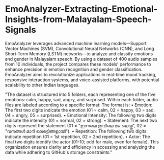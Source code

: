 # EmoAnalyzer-Extracting-Emotional-Insights-from-Malayalam-Speech-Signals
EmoAnalyzer leverages advanced machine learning models—Support Vector Machines (SVM), Convolutional Neural Networks (CNN), and Long Short-Term Memory (LSTM) networks—to analyze and classify emotions and gender in Malayalam speech. By using a dataset of 400 audio samples from 10 individuals, the project compares these models' performance to enhance precision in emotion recognition and gender classification. EmoAnalyzer aims to revolutionize applications in real-time mood tracking, responsive interaction systems, and voice-assisted platforms, with potential scalability to other Indian languages.

"The dataset is structured into 5 folders, each representing one of the five emotions: calm, happy, sad, angry, and surprised. Within each folder, audio files are labeled according to a specific format:
The format is:
• Emotion: The first two digits indicate the emotion (01 = calm, 02 = happy, 03 = sad,
04 = angry, 05 = surprised).
• Emotional Intensity: The following two digits indicate the intensity (01 = normal, 02
= strong).
• Statement: The next two digits represent the statement (01 = "ഇന്നലെ ഇവിലെ
മഴ ലെയ്തു", 02 = "വനങ്ങൾ മാറി ലെട്ടിെങ്ങളായി").
• Repetition: The following two digits indicate repetition (01 = 1st repetition, 02 = 2nd
repetition).
• Actor: The final two digits identify the actor (01-10; odd for male, even for female).
This organization ensures clarity and efficiency in accessing and analyzing the data while adhering to GitHub's storage constraints."
